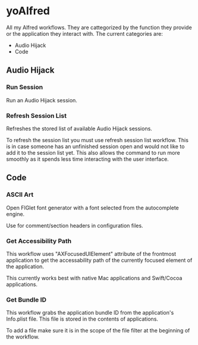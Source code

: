 # yoAlfred
All my Alfred workflows. They are cattegorized by the function they provide or the application they interact with. The current categories are:
- Audio Hijack
- Code

## Audio Hijack
### Run Session
Run an Audio Hijack session.

### Refresh Session List
Refreshes the stored list of available Audio Hijack sessions.

To refresh the session list you must use refresh session list workflow. This is in case someone has an unfinished session open and would not like to add it to the session list yet. This also allows the command to run more smoothly as it spends less time interacting with the user interface.

## Code
### ASCII Art
Open FIGlet font generator with a font selected from the autocomplete engine.

Use for comment/section headers in configuration files.

### Get Accessibility Path
This workflow uses "AXFocusedUIElement" attribute of the frontmost application to get the accessability path of the currently focused element of the application.

This currently works best with native Mac applications and Swift/Cocoa applications.

### Get Bundle ID
This workflow grabs the application bundle ID from the application's Info.plist file. This file is stored in the contents of applications. 

To add a file make sure it is in the scope of the file filter at the beginning of the workflow.
